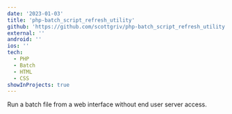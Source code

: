 ```yaml
---
date: '2023-01-03'
title: 'php-batch_script_refresh_utility'
github: 'https://github.com/scottgriv/php-batch_script_refresh_utility'
external: ''
android: ''
ios: ''
tech:
  - PHP
  - Batch
  - HTML
  - CSS
showInProjects: true
---
```


Run a batch file from a web interface without end user server access.
